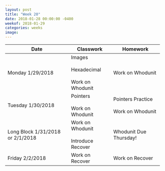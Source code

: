 ```yaml
---
layout: post
title: "Week 20"
date: 2018-01-28 00:00:00 -0400
weekof: 2018-01-29
categories: weeks
image:
---
```


|Date                        |Classwork|Homework|
|----------------------------|---------|--------|
|Monday 1/29/2018            | Images <br><br> Hexadecimal <br><br> Work on Whodunit | Work on Whodunit |
|Tuesday 1/30/2018           | Pointers <br><br> Work on Whodunit | Pointers Practice <br><br> Work on Whodunit |
|Long Block 1/31/2018 or 2/1/2018 | Work on Whodunit <br><br> Introduce Recover | Whodunit Due Thursday! |
|Friday 2/2/2018            | Work on Recover | Work on Recover |
